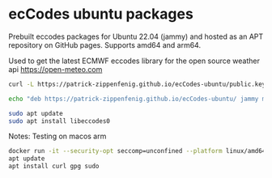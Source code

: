 # ecCodes ubuntu packages

Prebuilt eccodes packages for Ubuntu 22.04 (jammy) and hosted as an APT repository on GitHub pages. Supports amd64 and arm64.

Used to get the latest ECMWF eccodes library for the open source weather api https://open-meteo.com

```bash
curl -L https://patrick-zippenfenig.github.io/ecCodes-ubuntu/public.key | sudo gpg --dearmor -o /etc/apt/trusted.gpg.d/ecCodes-ubuntu.gpg > /dev/null

echo "deb https://patrick-zippenfenig.github.io/ecCodes-ubuntu/ jammy main" | sudo tee /etc/apt/sources.list.d/ecCodes-ubuntu.list

sudo apt update
sudo apt install libeccodes0
```


Notes: Testing on macos arm
```bash
docker run -it --security-opt seccomp=unconfined --platform linux/amd64 ubuntu
apt update
apt install curl gpg sudo
```